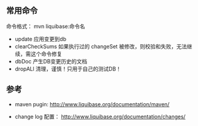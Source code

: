 
## 常用命令
命令格式： mvn  liquibase:命令名 
- update  应用变更到db 
- clearCheckSums  如果执行过的 changeSet 被修改，则校验和失败，无法继续，需这个命令修复
- dbDoc  产生DB变更历史的文档
- dropALl 清理，谨慎！只用于自己的测试DB！


## 参考
- maven pugin:
http://www.liquibase.org/documentation/maven/

- change log 配置：
http://www.liquibase.org/documentation/changes/

